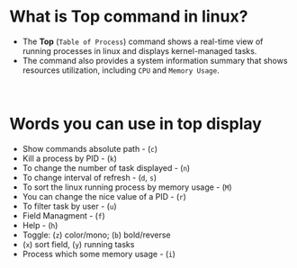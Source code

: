 # What is Top command in linux?
- The **Top** (`Table of Process`) command shows a real-time view of running processes in linux and displays kernel-managed tasks.
- The command also provides a system information summary that shows resources utilization, including `CPU` and `Memory Usage`.

<br>

# Words you can use in top display
- Show commands absolute path - (`c`)
- Kill a process by PID - (`k`)
- To change the number of task displayed - (`n`)
- To change interval of refresh - (`d`, `s`)
- To sort the linux running process by memory usage - (`M`)
- You can change the nice value of a PID - (`r`)
- To filter task by user - (`u`)
- Field Managment - (`f`)
- Help - (`h`)
- Toggle: (`z`) color/mono; (`b`) bold/reverse
- (`x`) sort field, (`y`) running tasks
- Process which some memory usage - (`i`)
